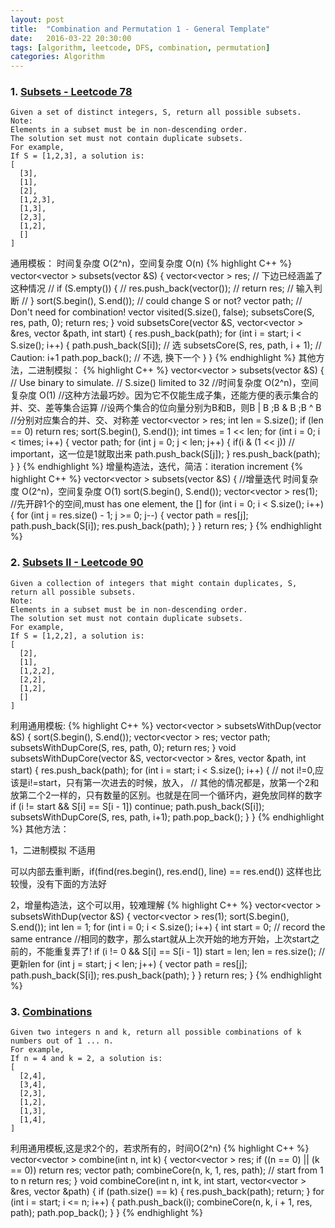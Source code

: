 ```yaml
---
layout: post
title:  "Combination and Permutation 1 - General Template"
date:   2016-03-22 20:30:00
tags: [algorithm, leetcode, DFS, combination, permutation]
categories: Algorithm
---
```


### 1. [Subsets - Leetcode 78](https://leetcode.com/problems/Subsets/)
```
Given a set of distinct integers, S, return all possible subsets.
Note:
Elements in a subset must be in non-descending order.
The solution set must not contain duplicate subsets.
For example,
If S = [1,2,3], a solution is:
[
  [3],
  [1],
  [2],
  [1,2,3],
  [1,3],
  [2,3],
  [1,2],
  []
]
```

通用模板： 时间复杂度 O(2^n)，空间复杂度 O(n)
{% highlight C++ %}
vector<vector<int> > subsets(vector<int> &S) {
  vector<vector<int> > res;
  // 下边已经涵盖了这种情况
  // if (S.empty()) {
  //    res.push_back(vector<int>());
  //    return res;  // 输入判断
  // }
  sort(S.begin(), S.end());  // could change S or not?
  vector<int> path;
  // Don't need for combination! vector<bool> visited(S.size(), false);
  subsetsCore(S, res, path, 0);
  return res;
}
void subsetsCore(vector<int> &S, vector<vector<int> > &res, vector<int> &path, int start) {
  res.push_back(path);
  for (int i = start; i < S.size(); i++) {
    path.push_back(S[i]);              // 选
    subsetsCore(S, res, path, i + 1);  // Caution: i+1
    path.pop_back();                   // 不选, 换下一个
  }
}
{% endhighlight %}
其他方法，二进制模拟：
{% highlight C++ %}
vector<vector<int> > subsets(vector<int> &S) {
  // Use binary to simulate.
  // S.size() limited to 32
  //时间复杂度 O(2^n)，空间复杂度 O(1)
  //这种方法最巧妙。因为它不仅能生成子集，还能方便的表示集合的并、交、差等集合运算
  //设两个集合的位向量分别为B和B，则B | B ;B & B ;B ^ B
  //分别对应集合的并、交、对称差
  vector<vector<int> > res;
  int len = S.size();
  if (len == 0) return res;
  sort(S.begin(), S.end());
  int times = 1 << len;
  for (int i = 0; i < times; i++) {
    vector<int> path;
    for (int j = 0; j < len; j++) {
            if(i & (1 << j))    // important，这一位是1就取出来
                path.push_back(S[j]);
    }
    res.push_back(path);
  }
}
{% endhighlight %}
增量构造法，迭代，简洁：iteration increment
{% highlight C++ %}
vector<vector<int> > subsets(vector<int> &S) {
  //增量迭代  时间复杂度 O(2^n)，空间复杂度 O(1)
  sort(S.begin(), S.end());
  vector<vector<int> > res(1);  //先开辟1个的空间,must has one element, the []
  for (int i = 0; i < S.size(); i++) {
    for (int j = res.size() - 1; j >= 0; j--) {
      vector<int> path = res[j];
      path.push_back(S[i]);
      res.push_back(path);
    }
  }
  return res;
}
{% endhighlight %}

### 2. [Subsets II - Leetcode 90](https://leetcode.com/problems/Subsets-ii/)
```
Given a collection of integers that might contain duplicates, S, return all possible subsets.
Note:
Elements in a subset must be in non-descending order.
The solution set must not contain duplicate subsets.
For example,
If S = [1,2,2], a solution is:
[
  [2],
  [1],
  [1,2,2],
  [2,2],
  [1,2],
  []
]
```

利用通用模板:
{% highlight C++ %}
vector<vector<int> > subsetsWithDup(vector<int> &S) {
  sort(S.begin(), S.end());
  vector<vector<int> > res;
  vector<int> path;
  subsetsWithDupCore(S, res, path, 0);
  return res;
}
void subsetsWithDupCore(vector<int> &S, vector<vector<int> > &res,
                        vector<int> &path, int start) {
  res.push_back(path);
  for (int i = start; i < S.size(); i++) {
    // not i!=0,应该是i!=start，只有第一次进去的时候，放入，
    // 其他的情况都是，放第一个2和放第二个2一样的，只有数量的区别。也就是在同一个循环内，避免放同样的数字
    if (i != start && S[i] == S[i - 1]) continue;
        path.push_back(S[i]);
        subsetsWithDupCore(S, res, path, i+1);
        path.pop_back();
    }
}
{% endhighlight %}
其他方法：

1，二进制模拟  不适用

可以内部去重判断，if(find(res.begin(), res.end(), line) == res.end())
这样也比较慢，没有下面的方法好

2，增量构造法，这个可以用，较难理解
{% highlight C++ %}
vector<vector<int> > subsetsWithDup(vector<int> &S) {
  vector<vector<int> > res(1);
  sort(S.begin(), S.end());
  int len = 1;
  for (int i = 0; i < S.size(); i++) {
    int start = 0;  // record the same entrance
    //相同的数字，那么start就从上次开始的地方开始，上次start之前的，不能重复弄了!
    if (i != 0 && S[i] == S[i - 1])  start = len;
    len = res.size();  //更新len
    for (int j = start; j < len; j++) {
      vector<int> path = res[j];
      path.push_back(S[i]);
      res.push_back(path);
    }
  }
  return res;
}
{% endhighlight %}

### 3. [Combinations](https://leetcode.com/problems/Combinations/)
```
Given two integers n and k, return all possible combinations of k numbers out of 1 ... n.
For example,
If n = 4 and k = 2, a solution is:
[
  [2,4],
  [3,4],
  [2,3],
  [1,2],
  [1,3],
  [1,4],
]
```
利用通用模板,这是求2个的，若求所有的，时间O(2^n)
{% highlight C++ %}
vector<vector<int> > combine(int n, int k) {
  vector<vector<int> > res;
  if ((n == 0) || (k == 0)) return res;
  vector<int> path;
  combineCore(n, k, 1, res, path);  // start from 1 to n
  return res;
}
void combineCore(int n, int k, int start, vector<vector<int> > &res, vector<int> &path) {
  if (path.size() == k) {
    res.push_back(path);
    return;
  }
  for (int i = start; i <= n; i++) {
    path.push_back(i);
    combineCore(n, k, i + 1, res, path);
    path.pop_back();
  }
}
{% endhighlight %}
